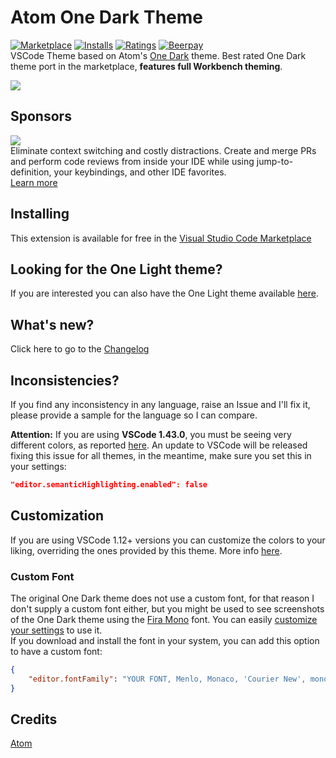 # Atom One Dark Theme

[![Marketplace](https://vsmarketplacebadge.apphb.com/version/akamud.vscode-theme-onedark.svg)](https://marketplace.visualstudio.com/items/akamud.vscode-theme-onedark) [![Installs](https://vsmarketplacebadge.apphb.com/installs/akamud.vscode-theme-onedark.svg)](https://marketplace.visualstudio.com/items/akamud.vscode-theme-onedark) [![Ratings](https://vsmarketplacebadge.apphb.com/rating-short/akamud.vscode-theme-onedark.svg)](https://marketplace.visualstudio.com/items/akamud.vscode-theme-onedark)
[![Beerpay](https://img.shields.io/beerpay/akamud/vscode-theme-onedark.svg)](https://beerpay.io/akamud/vscode-theme-onedark)  
VSCode Theme based on Atom's [One Dark](https://github.com/atom/one-dark-syntax) theme. Best rated One Dark theme port in the marketplace, **features full Workbench theming**.

![](https://raw.githubusercontent.com/akamud/vscode-theme-onedark/master/screenshots/preview.png)

## Sponsors

[![](https://alt-images.codestream.com/codestream_logo_ali_atomonedark.png)](https://sponsorlink.codestream.com/?utm_source=vscmarket&utm_campaign=ali_atomonedark&utm_medium=banner "Try CodeStream")  
Eliminate context switching and costly distractions. Create and merge PRs and perform code reviews from inside your IDE while using jump-to-definition, your keybindings, and other IDE favorites.  
[Learn more](https://sponsorlink.codestream.com/?utm_source=vscmarket&utm_campaign=ali_atomonedark&utm_medium=banner "Learn more")

## Installing

This extension is available for free in the [Visual Studio Code Marketplace](https://marketplace.visualstudio.com/items/akamud.vscode-theme-onedark)  

## Looking for the One Light theme?

If you are interested you can also have the One Light theme available [here](https://github.com/akamud/vscode-theme-onelight).

## What's new?

Click here to go to the [Changelog](https://github.com/akamud/vscode-theme-onedark/blob/master/CHANGELOG.md)

## Inconsistencies?

If you find any inconsistency in any language, raise an Issue and I'll fix it, please provide a sample for the language so I can compare. 

**Attention:** If you are using **VSCode 1.43.0**, you must be seeing very different colors, as reported [here](https://github.com/akamud/vscode-theme-onedark/issues/119). An update to VSCode will be released fixing this issue for all themes, in the meantime, make sure you set this in your settings:

```json
"editor.semanticHighlighting.enabled": false
```

## Customization

If you are using VSCode 1.12+ versions you can customize the colors to your liking, overriding the ones provided by this theme. More info [here](https://code.visualstudio.com/docs/getstarted/theme-color-reference).

### Custom Font

The original One Dark theme does not use a custom font, for that reason I don't supply a custom font either, but  you might be used to see screenshots of the One Dark theme using the [Fira Mono](https://github.com/mozilla/Fira) font. You can easily [customize your settings](https://code.visualstudio.com/docs/getstarted/settings) to use it.  
If you download and install the font in your system, you can add this option to have a custom font:

```json
{
    "editor.fontFamily": "YOUR FONT, Menlo, Monaco, 'Courier New', monospace"
}
```

## Credits

[Atom](https://github.com/atom)